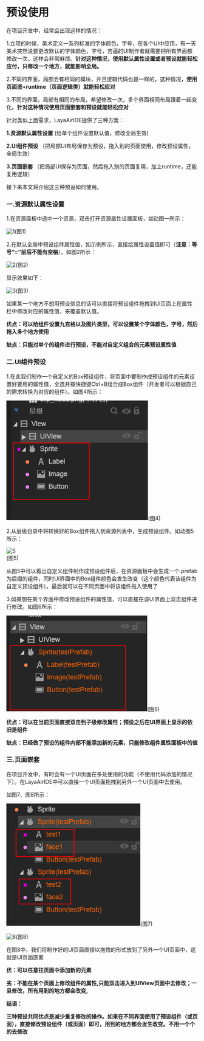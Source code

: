 # 预设使用

在项目开发中，经常会出现这样的情况：

1.立项的时候，美术定义一系列标准的字体颜色，字号，在各个UI中应用，有一天美术突然说要更改默认的字体颜色，字号，苦逼的UI制作者就需要把所有界面都修改一次，这样会非常麻烦。**针对这种情况，使用默认属性设置或者预设就能轻松应付，只修改一个地方，就能影响全局。**

2.不同的界面，局部会有相同的模块，并且逻辑代码也是一样的，这种情况，**使用页面嵌+runtime（页面逻辑类）就能轻松应对**

3.不同的界面，局部有相同的布局，希望修改一次，多个界面相同布局跟着一起变化。**针对这种情况使用页面嵌套和预设就能轻松应对**

针对类似上面需求，LayaAirIDE提供了三种方案：

**1.资源默认属性设置** (给单个组件设置默认值，修改全局生效)

**2.UI组件预设** （把局部UI布局保存为预设，拖入别的页面使用，修改预设属性，全局生效）

**3.页面嵌套** （把局部UI保存为页面，然后拖入别的页面复用，加上runtime，还能复用逻辑）

接下来本文将介绍这三种预设如何使用。

### 一.资源默认属性设置

1.在资源面板中选中一个资源，双击打开资源属性设置面板，如动图一所示：

![1](img\1.gif)(图1)

2.在默认全局中预设组件属性值，如示例所示，直接给属性设置值即可（**注意：等号“=”前后不能有空格**）。如图2所示：

![2](img\2.png)(图2)

显示效果如下：

![3](img\3.png)(图3)

如果某一个地方不想用预设信息的话可以直接将预设组件拖拽到UI页面上在属性栏中修改对应的属性值，来覆盖默认值。

**优点：可以给组件设置九宫格以及图片类型，可以设置某个字体颜色，字号，然后拖入多个地方使用**

**缺点：只能对单个的组件进行预设，不能对自定义组合的元素预设属性值**



### 二.UI组件预设

1.在此我们制作一个自定义的Box预设组件，将页面中要制作成预设组件的元素设置好要用的属性值，全选并按快捷键Ctrl+B组合成Box组件（开发者可以根据自己的需求转换为对应的组件）。如图4所示：

![4](img\4.png)(图4)

2.从层级目录中将转换好的Box组件拖入到资源列表中，生成预设组件。如动图5所示：

![5](img\5.gif)</br>(图5)

从图5中可以看出自定义组件制作成预设组件后，在资源面板中会生成一个.prefab为后缀的组件，同时UI界面中的Box组件颜色会发生改变（这个颜色代表该组件为自定义预设组件）。最后就可以在不同页面中将该组件拖入使用了

3.如果想在某个界面中修改预设组件的属性值，可以直接在该UI界面上双击组件进行修改。如图6所示：

![6](img\6.png)(图6)

**优点：可以在当前页面直接双击到子级修改属性；预设之后在UI界面上显示的依旧是组件**

**缺点：已经做了预设的组件内部不能添加新的元素，只能修改组件属性面板中的值**



### 三.页面嵌套

在项目开发中，有时会有一个UI页面在多处使用的功能（不使用代码添加的情况下）。在LayaAirIDE中可以直接一个UI页面拖拽到另外一个UI页面中去使用。

如图7、图8所示：

![7](img\7.png)(图7)

![8](img\8.gif)(图8)

在图8中，我们将制作好的UI页面直接以拖拽的形式放到了另外一个UI页面中，这就是UI页面嵌套

**优：可以任意往页面中添加新的元素**

**劣：不能在某个页面上修改组件的属性,只能双击进入到UIView页面中去修改；一旦修改，所有用到的地方都会改变,**



**结语：**

**三种预设共同优点是减少重复修改的操作。如果在不同界面使用了预设组件（或页面），直接修改预设组件（或页面）即可，用到的地方都会发生改变。不用一个个的去修改**